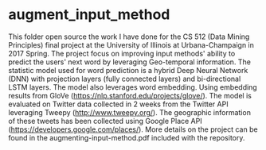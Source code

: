 # augment_input_method
This folder open source the work I have done for the CS 512 (Data Mining Principles) final project at the University of Illinois at Urbana-Champaign in 2017 Spring. 
The project focus on improving input methods' ability to predict the users' next word by leveraging Geo-temporal information.
The statistic model used for word prediction is a hybrid Deep Neural Network (DNN) with projection layers (fully connected layers) and bi-directional LSTM layers. The model also leverages word embedding. Using embedding results from GloVe (https://nlp.stanford.edu/projects/glove/).
The model is evaluated on Twitter data collected in 2 weeks from the Twitter API leveraging Tweepy (http://www.tweepy.org/). The geographic information of these tweets has been collected using Google Place API (https://developers.google.com/places/).
More details on the project can be found in the augmenting-input-method.pdf included with the repository.

